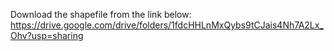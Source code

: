 Download the shapefile from the link below:
https://drive.google.com/drive/folders/1fdcHHLnMxQybs9tCJais4Nh7A2Lx_Ohv?usp=sharing
